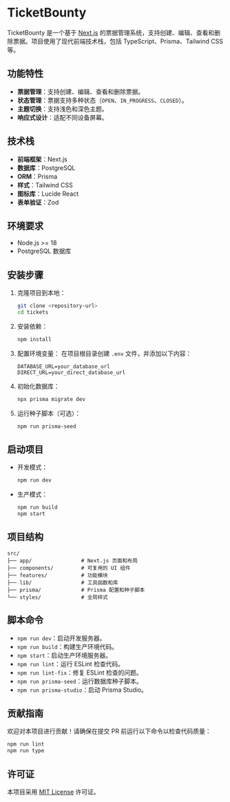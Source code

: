 # TicketBounty

TicketBounty 是一个基于 [Next.js](https://nextjs.org/) 的票据管理系统，支持创建、编辑、查看和删除票据。项目使用了现代前端技术栈，包括 TypeScript、Prisma、Tailwind CSS 等。

## 功能特性

- **票据管理**：支持创建、编辑、查看和删除票据。
- **状态管理**：票据支持多种状态（`OPEN`、`IN_PROGRESS`、`CLOSED`）。
- **主题切换**：支持浅色和深色主题。
- **响应式设计**：适配不同设备屏幕。

## 技术栈

- **前端框架**：Next.js
- **数据库**：PostgreSQL
- **ORM**：Prisma
- **样式**：Tailwind CSS
- **图标库**：Lucide React
- **表单验证**：Zod

## 环境要求

- Node.js >= 18
- PostgreSQL 数据库

## 安装步骤

1. 克隆项目到本地：

   ```bash
   git clone <repository-url>
   cd tickets
   ```

2. 安装依赖：

   ```bash
   npm install
   ```

3. 配置环境变量：
   在项目根目录创建 `.env` 文件，并添加以下内容：

   ```env
   DATABASE_URL=your_database_url
   DIRECT_URL=your_direct_database_url
   ```

4. 初始化数据库：

   ```bash
   npx prisma migrate dev
   ```

5. 运行种子脚本（可选）：
   ```bash
   npm run prisma-seed
   ```

## 启动项目

- 开发模式：

  ```bash
  npm run dev
  ```

- 生产模式：
  ```bash
  npm run build
  npm start
  ```

## 项目结构

```
src/
├── app/                # Next.js 页面和布局
├── components/         # 可复用的 UI 组件
├── features/           # 功能模块
├── lib/                # 工具函数和库
├── prisma/             # Prisma 配置和种子脚本
└── styles/             # 全局样式
```

## 脚本命令

- `npm run dev`：启动开发服务器。
- `npm run build`：构建生产环境代码。
- `npm start`：启动生产环境服务器。
- `npm run lint`：运行 ESLint 检查代码。
- `npm run lint-fix`：修复 ESLint 检查的问题。
- `npm run prisma-seed`：运行数据库种子脚本。
- `npm run prisma-studio`：启动 Prisma Studio。

## 贡献指南

欢迎对本项目进行贡献！请确保在提交 PR 前运行以下命令以检查代码质量：

```bash
npm run lint
npm run type
```

## 许可证

本项目采用 [MIT License](https://opensource.org/licenses/MIT) 许可证。
